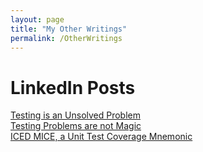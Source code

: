 ```yaml
---
layout: page
title: "My Other Writings"
permalink: /OtherWritings
---
```


LinkedIn Posts
====================
<a href="https://www.linkedin.com/posts/wayneroseberry_softwaretesting-softwaredevelopment-activity-7320098816009924609--30O?utm_source=share&utm_medium=member_desktop&rcm=ACoAAAAh3ZkBmQDDIKsXxS7JDXb4_7-CCEd9B64">Testing is an Unsolved Problem</a><br>
<a href="https://www.linkedin.com/posts/wayneroseberry_softwaretesting-softwaredevelopment-activity-7319070706275622912-UgMD?utm_source=share&utm_medium=member_desktop&rcm=ACoAAAAh3ZkBmQDDIKsXxS7JDXb4_7-CCEd9B64">Testing Problems are not Magic</a><br>
<a href="https://www.linkedin.com/posts/wayneroseberry_softwaretesting-softwaredevelopment-professionalstuntmousedonotattempt-activity-7318357267865575425-jA9o?utm_source=share&utm_medium=member_desktop&rcm=ACoAAAAh3ZkBmQDDIKsXxS7JDXb4_7-CCEd9B64">ICED MICE, a Unit Test Coverage Mnemonic</a><br>

